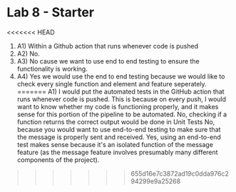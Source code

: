 # Lab 8 - Starter
<<<<<<< HEAD
1. A1) Within a Github action that runs whenever code is pushed
2. A2) No.
3. A3) No cause we want to use end to end testing to ensure the functionality is working.
4. A4) Yes we would use the end to end testing because we would like to check every single function and element and feature seperately.
=======
A1) I would put the automated tests in the GitHub action that runs whenever code is pushed. This is because on every push, I would want to know whether my code is functioning properly, and it makes sense for this portion of the pipeline to be automated.
No, checking if a function returns the correct output would be done in Unit Tests
No, because you would want to use end-to-end testing to make sure that the message is properly sent and received.
Yes, using an end-to-end test makes sense because it's an isolated function of the message feature (as the message feature involves presumably many different components of the project).
>>>>>>> 655d16e7c3872ad19c0dda976c294299e9a25268
